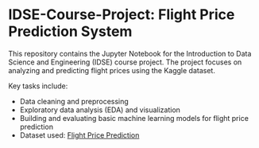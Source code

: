 # IDSE-Course-Project: Flight Price Prediction System
This repository contains the Jupyter Notebook for the Introduction to Data Science and Engineering (IDSE) course project. The project focuses on analyzing and predicting flight prices using the Kaggle dataset. 

Key tasks include:
* Data cleaning and preprocessing
* Exploratory data analysis (EDA) and visualization
* Building and evaluating basic machine learning models for flight price prediction
* Dataset used: [Flight Price Prediction](https://www.kaggle.com/datasets/shubhambathwal/flight-price-prediction)

